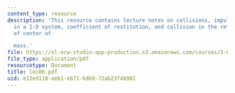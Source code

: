```yaml
---
content_type: resource
description: 'This resource contains lecture notes on collisions, impulses, collisions
  in a 1-D system, coefficient of restitution, and collision in the reference frame
  of center of

  mass.'
file: https://ol-ocw-studio-app-production.s3.amazonaws.com/courses/2-003j-dynamics-and-control-i-spring-2007/e12ed118aeb1eb716db972ab23f4b982_lec06.pdf
file_type: application/pdf
resourcetype: Document
title: lec06.pdf
uid: e12ed118-aeb1-eb71-6db9-72ab23f4b982
---
```

